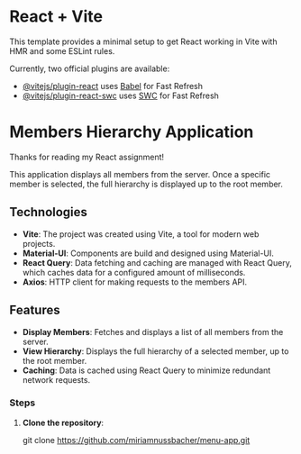 # React + Vite

This template provides a minimal setup to get React working in Vite with HMR and some ESLint rules.

Currently, two official plugins are available:

- [@vitejs/plugin-react](https://github.com/vitejs/vite-plugin-react/blob/main/packages/plugin-react/README.md) uses [Babel](https://babeljs.io/) for Fast Refresh
- [@vitejs/plugin-react-swc](https://github.com/vitejs/vite-plugin-react-swc) uses [SWC](https://swc.rs/) for Fast Refresh

# Members Hierarchy Application

Thanks for reading my React assignment!

This application displays all members from the server. Once a specific member is selected, the full hierarchy is displayed up to the root member.

## Technologies

- **Vite**: The project was created using Vite, a  tool for modern web projects.
- **Material-UI**: Components are build and designed using Material-UI.
- **React Query**: Data fetching and caching are managed with React Query, which caches data for a configured amount of milliseconds.
- **Axios**: HTTP client for making requests to the members API.

## Features

- **Display Members**: Fetches and displays a list of all members from the server.
- **View Hierarchy**: Displays the full hierarchy of a selected member, up to the root member.
- **Caching**: Data is cached using React Query to minimize redundant network requests.


### Steps

1. **Clone the repository**:

   git clone https://github.com/miriamnussbacher/menu-app.git
  





